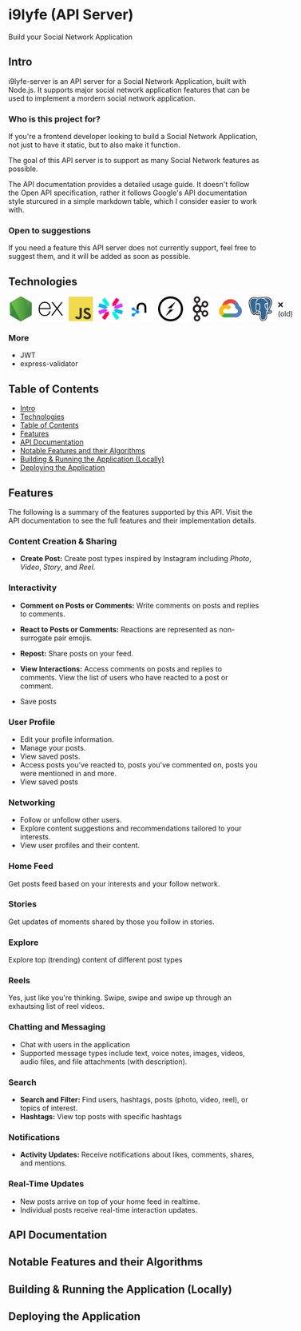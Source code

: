 # i9lyfe (API Server)

Build your Social Network Application

## Intro

i9lyfe-server is an API server for a Social Network Application, built with Node.js. It supports major social network application features that can be used to implement a mordern social network application.

### Who is this project for?

If you're a frontend developer looking to build a Social Network Application, not just to have it static, but to also make it function.

The goal of this API server is to support as many Social Network features as possible.

The API documentation provides a detailed usage guide. It doesn't follow the Open API specification, rather it follows Google's API documentation style sturcured in a simple markdown table, which I consider easier to work with.

### Open to suggestions

If you need a feature this API server does not currently support, feel free to suggest them, and it will be added as soon as possible.

## Technologies

<div style="display: flex; align-items: center;">
<img style="margin-right: 10px" alt="nodejs" width="50" src="./attachments/tech-icons/nodejs-original.svg" />
<img style="margin-right: 10px" alt="express" width="50" src="./attachments/tech-icons/express-original.svg" />
<img style="margin-right: 10px" alt="javascript" width="50" src="./attachments/tech-icons/javascript-original.svg" />
<img style="margin-right: 10px" alt="javascript" width="50" src="./attachments/tech-icons/jwt.svg" />
<img style="margin-right: 10px" alt="neo4j" width="50" src="./attachments/tech-icons/neo4j-original.svg" />
<img style="margin-right: 10px" alt="socket.io" width="50" src="./attachments/tech-icons/socketio-original.svg" />
<img style="margin-right: 10px" alt="apachekafka" width="50" src="./attachments/tech-icons/apachekafka-original.svg" />
<img style="margin-right: 10px" alt="googlecloud" width="50" src="./attachments/tech-icons/googlecloud-original.svg" />
<img style="margin-right: 10px; alt="postgresql" width="50" src="./attachments/tech-icons/postgresql-original.svg" /> ❌ (old)
</div>

### More

- JWT
- express-validator

## Table of Contents

- [Intro](#intro)
- [Technologies](#technologies)
- [Table of Contents](#table-of-contents)
- [Features](#features)
- [API Documentation](#api-documentation)
- [Notable Features and their Algorithms](#notable-features-and-their-algorithms)
- [Building & Running the Application (Locally)](#building--running-the-application-locally)
- [Deploying the Application](#deploying-the-application)

## Features

The following is a summary of the features supported by this API. Visit the API documentation to see the full features and their implementation details.

### Content Creation & Sharing

- **Create Post:** Create post types inspired by Instagram including *Photo*, *Video*, *Story*, and *Reel*.

### Interactivity

- **Comment on Posts or Comments:** Write comments on posts and replies to comments.

- **React to Posts or Comments:** Reactions are represented as non-surrogate pair emojis.  
- **Repost:** Share posts on your feed.  
- **View Interactions:** Access comments on posts and replies to comments. View the list of users who have reacted to a post or comment.
- Save posts

### User Profile

- Edit your profile information.  
- Manage your posts.
- View saved posts.  
- Access posts you’ve reacted to, posts you've commented on, posts you were mentioned in and more.
- View saved posts

### Networking

- Follow or unfollow other users.  
- Explore content suggestions and recommendations tailored to your interests.  
- View user profiles and their content.

### Home Feed

Get posts feed based on your interests and your follow network.

### Stories

Get updates of moments shared by those you follow in stories.

### Explore

Explore top (trending) content of different post types

### Reels

Yes, just like you're thinking. Swipe, swipe and swipe up through an exhautsing list of reel videos.

### Chatting and Messaging

- Chat with users in the application
- Supported message types include text, voice notes, images, videos, audio files, and file attachments (with description).

### Search

- **Search and Filter:** Find users, hashtags, posts (photo, video, reel), or topics of interest.  
- **Hashtags:** View top posts with specific hashtags

### Notifications

- **Activity Updates:** Receive notifications about likes, comments, shares, and mentions.

### Real-Time Updates

- New posts arrive on top of your home feed in realtime.
- Individual posts receive real-time interaction updates.

## API Documentation

## Notable Features and their Algorithms

## Building & Running the Application (Locally)

## Deploying the Application

